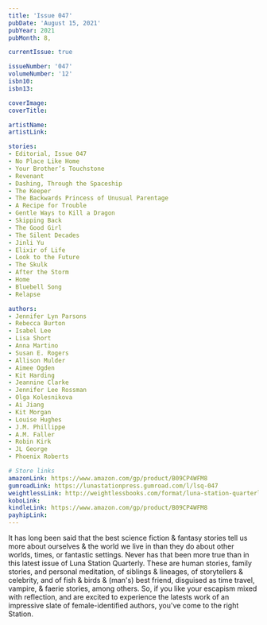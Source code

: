 ```yaml
---
title: 'Issue 047'
pubDate: 'August 15, 2021'
pubYear: 2021
pubMonth: 8,

currentIssue: true

issueNumber: '047'
volumeNumber: '12'
isbn10: 
isbn13: 

coverImage: 
coverTitle: 

artistName: 
artistLink: 

stories:
- Editorial, Issue 047
- No Place Like Home
- Your Brother’s Touchstone
- Revenant
- Dashing, Through the Spaceship
- The Keeper
- The Backwards Princess of Unusual Parentage
- A Recipe for Trouble
- Gentle Ways to Kill a Dragon
- Skipping Back
- The Good Girl
- The Silent Decades
- Jinli Yu
- Elixir of Life
- Look to the Future
- The Skulk
- After the Storm
- Home
- Bluebell Song
- Relapse

authors:
- Jennifer Lyn Parsons
- Rebecca Burton
- Isabel Lee
- Lisa Short
- Anna Martino
- Susan E. Rogers
- Allison Mulder
- Aimee Ogden
- Kit Harding
- Jeannine Clarke
- Jennifer Lee Rossman
- Olga Kolesnikova
- Ai Jiang
- Kit Morgan
- Louise Hughes
- J.M. Phillippe
- A.M. Faller
- Robin Kirk
- JL George
- Phoenix Roberts

# Store links
amazonLink: https://www.amazon.com/gp/product/B09CP4WFM8
gumroadLink: https://lunastationpress.gumroad.com/l/lsq-047
weightlessLink: http://weightlessbooks.com/format/luna-station-quarterly-issue-47
koboLink: 
kindleLink: https://www.amazon.com/gp/product/B09CP4WFM8
payhipLink: 
---
```


It has long been said that the best science fiction &amp; fantasy stories tell us more about ourselves &amp; the world we live in than they do about other worlds, times, or fantastic settings. Never has that been more true than in this latest issue of Luna Station Quarterly.
These are human stories, family stories, and personal meditation, of siblings &amp; lineages, of storytellers &amp; celebrity, and of fish &amp; birds &amp; (man's) best friend, disguised as time travel, vampire, &amp; faerie stories, among others.
So, if you like your escapism mixed with reflection, and are excited to experience the latests work of an impressive slate of female-identified authors, you've come to the right Station.
